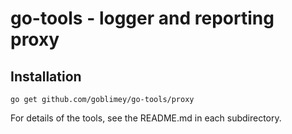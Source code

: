 # go-tools - logger and reporting proxy

## Installation

    go get github.com/goblimey/go-tools/proxy

For details of the tools, see the README.md in each subdirectory.
